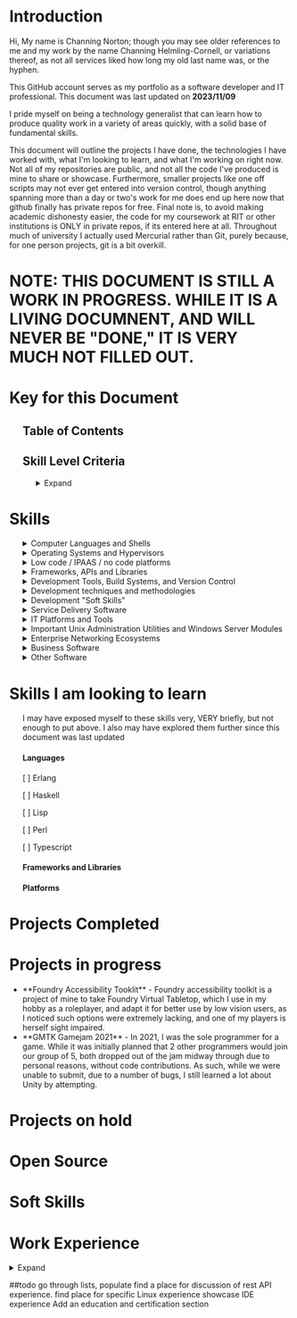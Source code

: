 # Introduction
Hi, My name is Channing Norton; though you may see older references to me and my work by the name Channing Helmling-Cornell, or variations thereof, as not all services liked how long my old last name was, or the hyphen.

This GitHub account serves as my portfolio as a software developer and IT professional. This document was last updated on **2023/11/09**

I pride myself on being a technology generalist that can learn how to produce quality work in a variety of areas quickly, with a solid base of fundamental skills.

This document will outline the projects I have done, the technologies I have worked with, what I'm looking to learn, and what I'm working on right now. Not all of my repositories are public, and not all the code I've produced is mine to share or showcase. Furthermore, smaller projects like one off scripts may not ever get entered into version control, though anything spanning more than a day or two's work for me does end up here now that github finally has private repos for free. Final note is, to avoid making academic dishonesty easier, the code for my coursework at RIT or other institutions is ONLY in private repos, if its entered here at all. Throughout much of university I actually used Mercurial rather than Git, purely because, for one person projects, git is a bit overkill.


# NOTE: THIS DOCUMENT IS STILL A WORK IN PROGRESS. WHILE IT IS A LIVING DOCUMNENT, AND WILL NEVER BE "DONE," IT IS VERY MUCH NOT FILLED OUT.

# Key for this Document
<ul>

## Table of Contents

## Skill Level Criteria
<ul> 
<details><Summary>Expand</summary>

Level<img width=150 /> | Symbol<img width=943 />  | Description and Criteria<img width=650 />
------ | ------- | -------
Exposed | :large_blue_circle: :small_blue_diamond: :small_blue_diamond: :small_blue_diamond: :small_blue_diamond: | Exposed skills are those that I have toyed with briefly, or worked with tangentally on a project. I would not be confident in immediately producing work relying on those skills, but would have a head start on learning them quickly by virtue of the familiarity gained. This is equivalent of 1 to 5 hours of working with the technology, possibly more for particularly large technologies with lots to learn.
Explored | :large_blue_circle: :large_blue_circle: :small_blue_diamond: :small_blue_diamond: :small_blue_diamond: | Explored skills are skills I've worked with briefly, say as a single use on a project. They aren't skills I'd be comfortable say, putting on a resume, but I've certainly worked with the technology in question in a more than insignificant way, I simply haven't gained a high degree of experience or expertise with the skill in question. I know enough to be dangerous, but not necessarily a ton of nuance. This is equivalent to about 5 to 20 hours of work with the technology in question. I've perhaps started a project in it, but not finished it for one reason or another, or I've completed a project that relies on it, but not TOO heavily. I'm confident in my ability to learn this skill ***far*** faster than learning from nothing, but I also feel I need more time with it to truly understand it.
Proficient | :large_blue_circle: :large_blue_circle: :large_blue_circle: :small_blue_diamond: :small_blue_diamond: | Proficient skills are those I've worked with heavily. For most skills, this is at least 20 hours, but larger skills (especially large libraries with lots of classes and large tomes worth of documentation) may require well over 100 hours of work to reach a level of skill that I would consider profiecient. I might not know about every nook and cranny of the technology in question, but I am deeply familiar with the important elements of it, and know where to best find more information. If there's a problem to be solved with this technology, I can get it done, even if it takes a bit of research here and there. I've done at least one project that significantly applys this skill, be it in industry, academia, or personal projects, possibly several.
Highly Proficient | :large_blue_circle: :large_blue_circle: :large_blue_circle: :large_blue_circle: :small_blue_diamond: | Highly proficient skills are those which I have worked in extensively. There is not a single skill that I put this badge on that I have not worked in for at least 200 hours in one form or another. I've worked with this skill in multiple projects, and it is typically going to be a weapon of choice for me for the problems it is good at solving. I know how to use it, I know when to use it, and I know when NOT to use it in favor of the alternatives. I could likely write a rant or three on the flaws present in this technology. I've not used every corner of it extensively, but I know where they all are. If given a problem that this technology can solve, I will know what tools it provides for solving said problem without having to research, but I might need to scan some documentation in order to figure out how to best utilize some of them. The core tools within the technology I've made use of the most I know like the back of my hand. I likely have a version that I'm more familiar with, and my familiarity is suficient that that actualy matters.
Mastered | :large_blue_circle: :large_blue_circle: :large_blue_circle: :large_blue_circle: :large_blue_circle: | Mastered skills are those I consider myself truely complete in. There's always more learning to be done, of course, but either the technology in question is small enough that its possible to truly understand every single feature, configuration, and syntax quirk, or, for larger technologies, this usually implies hundreds and hundreds of hours of work in it, at least, to the point where if there's a type of problem the tool can be used for, I've likely used it that way, and misused it in several others. This is likely a go to tool of some kind for me. I usually keep up to date with the updates to the tool to maintain this level of skill, or list a specific version that I am up to date on. ~~I also consider a tool mastered if my wife reports me talking in my sleep about it on more than one occasion.~~

</details>
</ul>
</ul>

# Skills

<ul>

<details><summary>Computer Languages and Shells</summary>

##### Note that I've divided languages into categories by their use. You may find languages that are not exclusively or primarily used for the development of desktop applications in other sections below.
<ul>
<details><summary>Higher level programming languages</summary>

  Language<img width=150 /> | Proficiency<img width=290 /> | Notes<img width=650 />
------ | -------------- | ----------------
C | :large_blue_circle: :large_blue_circle: :large_blue_circle: :large_blue_circle: :large_blue_circle: | C is my goto language for anything that it makes sense for. Most of my experience is using the GCC compiler configured for C99. I love the speed, power, flexibility and control C offers. I recognize that it certainly falls off in programmer efficiency for large scale applications, so for anything that doesn't need the level of control that's going to be a large codebase, I typically default to C#
C# | :large_blue_circle: :large_blue_circle: :large_blue_circle: :large_blue_circle: :small_blue_diamond: | C# is a beautiful language. It's everything I love about java, with 90 ish percent of the flaws of java fixed, and some nice, new features. While I may have learned Java first, C# feels like the language it was trying to be. While I have a bit less experience in it, it is my go to tool.
C++ | :large_blue_circle: :large_blue_circle: :small_blue_diamond: :small_blue_diamond: :small_blue_diamond: | My experience in C++ is limited, and a lot of my knowledge comes from the similarities with C, rather than C++ specifically. I've had a few small dabblings with it, but nothing to write home about.
Java | :large_blue_circle: :large_blue_circle: :large_blue_circle: :large_blue_circle: :large_blue_circle: | Of any language, Java is the one I am most experienced in, by far. The only thing that begins to rival it in that respect is C. My familiarity is with Java 8 and before primarily. It's a solid language, but the JRE has... issues, and working in it feels antiquated to me compared to other, newer languages that fill a similar niche. There's just too much redundant code to be written, and I feel like my life is nothing but getters and setters.
JavaScript | :large_blue_circle: :large_blue_circle: :small_blue_diamond: :small_blue_diamond: :small_blue_diamond: | Not a fan of Javascript. I can hack it, but I avoid it at all costs. Typescript looks like a solution to my hatred of it, but I've not looked into it. I'm looking to expand both my proficiency and tolerance of Javascript with my "Foundry Accessibility Toolkit" project, featured further below on this page.
Python | :large_blue_circle: :large_blue_circle: :large_blue_circle: :large_blue_circle: :large_blue_circle: | I primarily use python for scripting, OS automation, and data processing. More recently, I've built some tools based around Rest APIs in Python, along with a few GUIs using tkinter.
Prolog | :large_blue_circle: :small_blue_diamond: :small_blue_diamond: :small_blue_diamond: :small_blue_diamond: | Very limited experience in Prolog. Specifically SWI-Prolog. I have a lot to learn from it as a language, and want to get back to it.
PHP | :large_blue_circle: :large_blue_circle: :small_blue_diamond: :small_blue_diamond: :small_blue_diamond: | I picked up PHP as part of my work with the University of Rochester. I was replacing a developer who worked primarily in PHP, we were, at the same time, replacing many of the systems he worked on. As a result, I had to familiarize myself with existing codebases, but the amount of new code I wrote was limited to band-aids and tweaks while we worked to sunset the associated systems. Therefore, I've read quite a bit of PHP, but written only a little.
Ruby | :large_blue_circle: :large_blue_circle: :large_blue_circle: :small_blue_diamond: :small_blue_diamond: | I've worked with Ruby in particular for development of plugins for ArchivesSpace, a tool based on the Rack web framework. While my total time in Ruby is limited, I've had to dive deep into its internals to diagnose a few highly specific issues related to that project.
Rust | :large_blue_circle: :small_blue_diamond: :small_blue_diamond: :small_blue_diamond: :small_blue_diamond: | Rust looks like a GREAT system implementation language, and generally solid for close to metal programming. All the control of C, all the comfort of a modern language. I want to learn rust on my next project that needs that level of control, I've just not run into a use case for it at this point, as I don't really do that kind of work these days. I would love the opportunity though.
Scala | :large_blue_circle: :small_blue_diamond: :small_blue_diamond: :small_blue_diamond: :small_blue_diamond: | Scala. I like Scala. While I've devoted myself over the next few projects to mastering C#, Scala is 100% my next language of that ilk to learn. Since mid level OO languages are my sweet spot, I anticipate exploring more with it soon.
Smalltalk | :large_blue_circle: :small_blue_diamond: :small_blue_diamond: :small_blue_diamond: :small_blue_diamond: | I worked with smalltalk a little bit in university. It taught me a lot about solid OO programming. While its age shows, it's purity appealed to me, and I'd like to work in it more
SQL | :large_blue_circle: :large_blue_circle: :large_blue_circle: :small_blue_diamond: :small_blue_diamond: | H2 dialect, but it's SQL, to say its easy to switch between is an understatement.
VBA | :large_blue_circle: :large_blue_circle: :small_blue_diamond: :small_blue_diamond: :small_blue_diamond: | This goes without saying, but VBA is an abomination. There are, however, some things that probobly should not be done in excel, that if you want to do in a spreadsheet, VBA is your only option. As such, I've worked a little in VBA. 
</details>

<details><Summary>Shells, Scripting languages, and OS automation systems</summary>

Tehcnology <img width=150 /> | Proficiency<img width=290 /> | Notes<img width=650 />
----- | ----- | ------
AutoHotkey | :large_blue_circle: :large_blue_circle: :large_blue_circle: :large_blue_circle: :small_blue_diamond: |  I love autohotkey as a means of expanding what I can get done on Windows, and addressing some of the shortfalls in customization and functionality of the OS. I haven't gotten too crazy with it, but I have worked with the MS office library for AHK to automate some functions in Outlook, such as the creation of rules.
Bash | :large_blue_circle: :large_blue_circle: :large_blue_circle: :large_blue_circle: :small_blue_diamond: | If I could have one shell, bash would be it. Most of my bash experience comes from living on Arch linux for several years, and my current position as a software support specialist for software that runs on CentOS 7. While for most automation tasks I'm more likely to open up python for bash, for quick and dirty text manipulation, bash is very usable.
CMD | :large_blue_circle: :large_blue_circle: :large_blue_circle: :large_blue_circle: :large_blue_circle: | As a Windows admin first and foremost for larger environments, CMD is my bread and butter. While powershell is nice, for most maintence tasks, CMD is just... easier, with less picky syntax, even if it is living in the past a little bit. Its often also just easier to get a CMD shell in half functioning windows environment, so I don't consider the proficiency a waste.
Powershell | :large_blue_circle: :large_blue_circle: :large_blue_circle: :small_blue_diamond: :small_blue_diamond: | Powershell is a skillset that I've picked up bits and pieces of. It's a powerful tool, but there's a LOT there. I've used it primarily for writing scripts to automate active directory bulk operations. I've looked a little bit at Powershell's integration with the .Net ecosystem, and, while it looks very powerful, that's a rabbit hole of learning I have not yet had time to go down. I love working in powershell, I just have a preference for CMD due to years of comfort in it.
WMIC | :large_blue_circle: :small_blue_diamond: :small_blue_diamond: :small_blue_diamond: :small_blue_diamond:  | I've explored WMIC/WMI briefly as a solution to the specific technical problem of uninstalling certain programs via Connectwise Control's "Backstage" environment, with the goal being to perform these operations without end user interruption when scripting out an install was not possible due to limitations by the installer package. While I know it's primarily used as a Powershell utility, I actually have primarily interacted with WMIC via CMD. I recognize that there's a LOT more the tool can do than forcing program installations, I've just not run into cases where I've needed it.
Zshell | :large_blue_circle: :large_blue_circle: :small_blue_diamond: :small_blue_diamond: :small_blue_diamond:  | I'm capable in zsh, and, if it were sufficiently popular as an embedded alternative to bash, I could see myself loving it more. As is, it's niche, but nice, I guess. I wouldn't say that, beyond the customization and color features that I've explored much of the areas it has a leg up on bash all that much. From what I've seen, it looks nice
</details>
<details><summary>Markup, Notation, and Text Processing Languages</summary>

###### Obviously, with a good portion of these languages/ filetypes, there's not a TON to them. As such, the hourly specifications in the "Skill levels" portion doesn't *really* apply. The proficiency level relates to the amount I've worked with files in the format, and my overall level of comfort with the syntax. There's a lot more to RegEx than YAML, for instance, so more work for RegEx to reach a similar level of comprehension.

Tehcnology <img width=150 /> | Proficiency<img width=290 /> | Notes<img width=650 />
----- | ----- | ------
CSS | :large_blue_circle: :large_blue_circle: :small_blue_diamond: :small_blue_diamond: :small_blue_diamond: | I've worked a little with CSS. I'm very much a backend guy; my visual design skills are lacking, so I don't have a ton of need for CSS. That being said, I've made a few websites here and there, and have picked up some knowledge in CSS as a result. This is also an area wherein my knowledge is actively expanding as I coordinate more and more closely with my frontend team.
HTML5 | :large_blue_circle: :large_blue_circle: :small_blue_diamond: :small_blue_diamond: :small_blue_diamond: | See the above. Typically, if I'm making a website, its a utilitarian thing, so I can stick with HTML5 as a relatively pure platform, hence my additional experience with it.
JSON | :large_blue_circle: :large_blue_circle: :large_blue_circle: :small_blue_diamond: :small_blue_diamond: | I've used JSON files as a means of storage and serialization for a number of smaller projects. I'm familiar with the format and writing parsers for it.
Markdown | :large_blue_circle: :large_blue_circle: :large_blue_circle: :large_blue_circle: :large_blue_circle: | See: This document. I feel like it's at least REASONABLY nice at time of writing.
Regular Expressions | :large_blue_circle: :large_blue_circle: :large_blue_circle: :large_blue_circle: :small_blue_diamond: | While I won't claim to have the entire language of RegEx memorized, I do have the basics sufficient for most searches down without reference, and I can construct an expression to check what I need to quickly. I've used it frequently as a tool for data sanitization and to clean up files full of messy data that I want to process. I'm most familiar with Java's scanner dialect of Regex, followed closely by the Perl implementation.
XML | :large_blue_circle: :large_blue_circle: :large_blue_circle: :large_blue_circle: :large_blue_circle: | It's XML. It's not fancy. I've written a few parsers here and there, but not used it extensively, But it's also human readable.
XSLT |  :large_blue_circle: :large_blue_circle: :small_blue_diamond: :small_blue_diamond: :small_blue_diamond:  | Gross. I don't Like XSLT, but I've worked with it, a little bit at least. I'm sure I'll hate it less if I am ever unfortunate enough to get more practice.
YAML | :large_blue_circle: :large_blue_circle: :large_blue_circle: :large_blue_circle: :large_blue_circle: | Everyone's favorite XML/JSON alternative, I've used a LOT of YAML over the years. I've written parsers, configured systems that consisted of hundreds of YAML files for configuration, and generally gotten down and dirty. It ain't a markup language, but it's my favorite markup language. That said, despite my familiarity with it, if I'm doing a new project, I'll do XML or JSON, because that's the direction the industry is going.

</details>

<details><summary>Assembly Languages and ISAs</summary>

Tehcnology <img width=150 /> | Proficiency<img width=290 /> | Notes<img width=650 />
----- | ----- | ------
MIPS | :large_blue_circle: :large_blue_circle: :large_blue_circle: :large_blue_circle: :small_blue_diamond: | I've worked as extensively in MIPS as one can bearing in mind that hardware implementations of the ISA are few and far between. I'm not an expert on any particular implementation, but I've written software in it, and tutored in it.
Arm Cortex M0+ | :large_blue_circle: :small_blue_diamond: :small_blue_diamond: :small_blue_diamond: :small_blue_diamond: | My exposure to the Arm Cortex M0+ ISA is limited, but more than nothing. I mostly used it for a course in college to a limited capacity.
PowerPC 1.10 | :large_blue_circle: :small_blue_diamond: :small_blue_diamond: :small_blue_diamond: :small_blue_diamond: | My Power PC knowledge comes from attempted submissions to the Dolphin GameCube Emulator project. As such, my knowledge is limited to early 2000s versions of the ISA, and are VERY limited in use case.
</details>

<details><summary>Hardware Description Languages</summary>

###### I originally was exposed to Hardware Description Languages in college. While I picked up VHDL fairly well, I did not pursue things further as computer engineering simply was not my cup of tea. I do not anticipate pursuing VHDL further, though, if I had to work on projects using HDLs to a limited capacity, I would be comfortable. I have neither the experience, nor the skillset to design hardware or FPGAs. I can read and understand the work of others, however.

Tehcnology <img width=150 /> | Proficiency<img width=290 /> | Notes<img width=650 />
----- | ----- | ------
VHDL | :large_blue_circle: :large_blue_circle: :small_blue_diamond: :small_blue_diamond: :small_blue_diamond: | VHDL is my greatest enemy, and the main reason I looked to move higher in the abstraction stack than computer engineering. I hear Verilog is better. Personally, I think that assembly is a much better option. Leave the circuits to the electrical engineers.
</details>
</ul>
</details>

<details><summary>Operating Systems and Hypervisors</summary>

##### As a whole, for the desktop, I typically prefer Windows for most purposes, but for software development, I typically prefer Linux OSes for the flexibility of other window managers and customization options. For server uses, I opt for the correct tool for the job. For small and medium businesses, that is usually windows, but for anything performance intensive, or for larger networks, Linux servers are the way to go.

##### Notably, different skews of operating systems such as the different Linux distros, or Windows editions have an immense similarity. As such, I've used the skill ratings to reference experience with that particular skew exclusively. If I have extensive experience with similar OSes, I likely know my way around others that have lower listed experience levels quite well purely by utilizing all of the commonalities between versions.
<ul>

<details><summary>Desktop Operating Systems by Vendor and Version</summary>  

Refers to proficiency BOTH with using the OSes personally, and supporting users using the OS in small to medium business settings (defined here as having a fileserver, directory server, cloud or onprem email, DNS and print server may or may not be present, with fairly homogenous enviornments of OSes, save Mac, for which I assume windows servers.)

OS<img width=150 /> | Proficiency<img width=290 /> | Notes<img width=650 />
------ | ------- | -------
Windows XP | :large_blue_circle: :large_blue_circle: :large_blue_circle: :large_blue_circle: :small_blue_diamond: | I've supported XP in critical legacy applications, as well as, in my limited pentesting experience, worked to exploit XP a few times. It's not my favorite windows OS, but I still miss elements of it to this day. 
Windows Vista | :large_blue_circle: :large_blue_circle: :large_blue_circle: :large_blue_circle: :large_blue_circle: | Okay, but does this actually MATTER to anyone. Vista is where I really started digging in depth into Windows. It has a special place in my heart, even if it's not popular.
Windows 7 | :large_blue_circle: :large_blue_circle: :large_blue_circle: :large_blue_circle: :large_blue_circle: | 7 remains my favorite OS for management and general day to day use. I don't use it or deploy it anymore, of course, but I do wish there was a 7ish skin of windows 10 that brought back some options that got removed, some registry settings that got changed, and killed off windows 10 settings in favor of control panel. It has its quirks, and I know as many of them as one perosn reasonably can.
Windows 8 | :large_blue_circle: :large_blue_circle: :large_blue_circle: :small_blue_diamond: :small_blue_diamond: | See notes for vista. Does anyone care about 8? It has no special place for me, other than perhaps the trash can. I know how to work with it, though. A lot of my proficiency comes from server 2012 crossover. 
Windows 10 | :large_blue_circle: :large_blue_circle: :large_blue_circle: :large_blue_circle: :large_blue_circle: | It's 10. Everyone's on it, and has been for years. I've supported it for years. I still don't like certain aspects, but I know how to live with it. Overall, 10 is the most stable windows yet, which is a very good thing, even if it does take a lot of control away from admins. 
Windows 11 | :large_blue_circle: :large_blue_circle: :large_blue_circle: :small_blue_diamond: :small_blue_diamond: | I've built several windows 11 virtual machines to confirm compatibility where needed in my job, as well as trialed it for larger scale rollout in the PC Solutions customerbase. My personal take on it is that the changes vs 10 are largely iterative in nature, but the system appears to be easier to manage than 10 in a few subtle ways. The continued effort to consolidate configuration information to the unified "settings" panel is much appreciated.
Linux (Arch) | :large_blue_circle: :large_blue_circle: :large_blue_circle: :large_blue_circle: :small_blue_diamond: | I fulltimed arch for several years, which was a learning process, to say the least. I'd never run Arch as anything but a hobby; that said, it makes the control freak in me _very_ happy
Linux (Debian) | :large_blue_circle: :large_blue_circle: :small_blue_diamond: :small_blue_diamond: :small_blue_diamond: | I've worked with Debian, mostly on the desktop. While I like the package management system more than the Redhat side of the house, overall, it's far from my favorite distro. It's rock solid, though, so I don't mind using it too much.
Linux (Fedora) | :large_blue_circle: :large_blue_circle: :small_blue_diamond: :small_blue_diamond: :small_blue_diamond: | Fedora (or OpenSuse) is likely to become my goto desktop linux distribution over the next few years. I may not be the biggest fan of Gnome, but I dislike it less than the other desktop environments that come by default on the major distros. RPM isn't my favorite package system, but that's largely unimportant at this point, and I'm very familiar with Yum. Fedora just... works in a way that most other distros don't.
Linux (Mint) | :large_blue_circle: :large_blue_circle: :small_blue_diamond: :small_blue_diamond: :small_blue_diamond: | I've used Mint to teach people needing to know Linux basics to serve as a transition into Linux for Windows users. It is effective in that role, but I feel that it handicaps most of the good of Linux in terms of customizability for ease of use. I wouldn't run it long term for anything, as I'd either put a more flexible distro in place, or use windows, depending on use case.
Linux (OpenSuse) | :large_blue_circle: :large_blue_circle: :small_blue_diamond: :small_blue_diamond: :small_blue_diamond: | I like OpenSuse a _LOT_. Having a central "Control Panel" for system configuration addresses one of the most important usability pitfalls of Linux, in my opinion. Package management is a bigger pain on OpenSuse, due to the incompatible RPM format, and Suse being a smaller distro. If it were more compatible with either of the two major families, I'd like it even more. I've also run into serious performance concerns on some hardware that I haven't for other distros, but that was also running the Tumbleweed variant, so I don't fault OpenSuse for it. If I could pick one distribution for further development and deployment by the Linux community, it would be OpenSuse. I fulltimed Tumbleweed on the desktop for about 2 months.
Linux (Ubuntu) | :large_blue_circle: :large_blue_circle: :large_blue_circle: :small_blue_diamond: :small_blue_diamond: | Ubuntu is... Ubuntu. It's stuck between being a serious, powerful distro, and being a transitional, beginner distro. It serves the role of "Powerful, but with setbelts" quite well. I full timed it for about 6 months, before switching to OpenSuse after trying to entirely replace both Xorg and the Desktop Environment with Wayland and i3 broke a lot of Ubuntu's internals. The Deb package system is easily the best within the Linux ecosystem, however, and I feel that Ubuntu's implementation is fantastic. Ubuntu is a VERY solid tool for the right uses.
MacOS (Versions < 10.7) | :large_blue_circle: :large_blue_circle: :small_blue_diamond: :small_blue_diamond: :small_blue_diamond: | Prior to OSX Lion, I was using OSX as a user to a relatively high degreee, and did some basic administration work as well. I am extremely rusty, but the underlying knowledge and principles are still there.
MacOS (Versions 10.7 - 10.13) | :large_blue_circle: :large_blue_circle: :large_blue_circle: :small_blue_diamond: :small_blue_diamond: | During the Lion to High Sierra era, I was doing more in depth administration work on Macs, but using them far less as a user. Most Macs I supported were in Microsoft dominated environments, with onprem active directory, and no Mac device management software like JAMF. As such, I am well enough versed in the idiosyncrasies of such environments. 
MacOS (Versions > 10.13) | :large_blue_circle: :large_blue_circle: :small_blue_diamond: :small_blue_diamond: :small_blue_diamond: | After High Sierra, I know that Macs fundamentally changed, and the number I had to support, and therefore my frequency of interaction declined dramatically. As such, I am not especially confident in being able to support the modern Mac ecosystem in large numbers. My proficiency is such that supporting individual Macs is well within my abilities, but supporting a primarily Apple Centric fleet would require more experience on my part before being comfortable.
</details>


<details><summary>Server Operating Systems by Vendor and Version</summary>  

OS<img width=150 /> | Proficiency<img width=290 /> | Notes<img width=650 />
------ | ------- | -------
Windows Server 2008 and before | :large_blue_circle: :large_blue_circle: :small_blue_diamond: :small_blue_diamond: :small_blue_diamond: | Server 2008 was my introduction to Windows Server. While I've worked on earlier, the latest and greatest when I started was 2008. There's really not much to say here. It's Windows Server, It's Vista based. I love Vista, but 2012/7 came out right after I started working on servers, and I didn't have a position with legacy deployments at that point, so as soon as I cut my teeth, I stopped really seeing it.
Windows Server 2012 | :large_blue_circle: :large_blue_circle: :large_blue_circle: :small_blue_diamond: :small_blue_diamond: | I love Windows 7. I therefore loved Server 2012. I haven't seen it in prod in a long time. The industry kinda got stuck between the servers still running 2003, and the servers that could be reliably updated that moved to 2016 and 2019. When I see it, I don't think of it as any different than the other modern Windows Servers, other than the tweaks to AD since then, like the AD trash can. So far, this approach has not failed  me.
Windows Server 2016 | :large_blue_circle: :large_blue_circle: :large_blue_circle: :large_blue_circle: :large_blue_circle: | When I went from working with servers occasionally to working extensively, Server 2016 was the latest Windows Server. At the time, I was in school, and worked extensively with server 2016 VMs, understanding the underpinnings of modern IT, and Cybersecurity. From there, I moved to the managed services space, which had me supporting hundreds of Server 2016 deployments with a variety of configs, workflows, hardware, needs, and so much more. I have an intimate understanding of Server 2016 that can only come from installing it hundreds of times, and troubleshooting issues with deployments I was not familiar with for years.
Windows Server 2019 | :large_blue_circle: :large_blue_circle: :large_blue_circle: :large_blue_circle: :large_blue_circle: | When 2019 began to replace server 2016, I was still in managed services. At this point, IT was my vocation, so, similar to the Windows 7 and 8 replacement by Windows 10, the knowledge transfer occurred through active use. I love 2019 far more than 2016 for its sensible UI and improvements to tools like Powershell and Task manager. While a part of me still longs for 7 on the desktop, there is no such misgivings for Windows Server.
Windows Server 2022 | :large_blue_circle: :large_blue_circle: :large_blue_circle: :large_blue_circle: :small_blue_diamond: | I've got limited experience with 2022. From what I've seen, it's more of the same for Windows server. That said, my experience is limited. I am not intimately familiar with the new changes. It's also been out less than 7 months at time of writing, so.....
Linux (RHEL/CentOS/Rocky) | :large_blue_circle: :large_blue_circle: :large_blue_circle: :large_blue_circle: :large_blue_circle: | My former position at Rochester Software Associates had me as part of a team supporting software running on RHEL and CentOS 7, across hundreds of deployments, both in public clouds, and on hypervisors running on local hardware (Note: RSA does not manage any of the hardware, and my department was not generally involved in the management of the public cloud side of things). I am therefore very familiar with these OSes, especially CentOS. I use Rocky in my personal work when I need a RHEL based OS at this point. 
Linux (Ubuntu) | :large_blue_circle: :large_blue_circle: :large_blue_circle: :large_blue_circle: :large_blue_circle: | I have years of experience working with Ubuntu in desktop and server contexts going from version 11.04 onwards to modern versions. In my role at the University of Rochester, I am partially responsible for the maintenance of 74 Ubuntu servers with various applications installed on them. This responsibility is split with a dedicated sysadmin and another department, so I don't do EVERYTHING, but I have quite a bit of visibility.
Linux (Debian) | :large_blue_circle: :small_blue_diamond: :small_blue_diamond: :small_blue_diamond: :small_blue_diamond: | I've used Debian sparingly as a Server OS. That said, I've worked with its package management a little bit. The foundation is there for quick learning. Considering my extensive Linux experience, building more familiarity with Debian will be quick.
Linux (OpenSuse) | :large_blue_circle: :large_blue_circle: :small_blue_diamond: :small_blue_diamond: :small_blue_diamond: | I want to like SuSE on server. I love it on the desktop, in theory. Software support is a pain, but it is VERY nice. I wish I had more experience here.

</details>



<details><summary>Hypervisors</summary>

Hypervisor<img width=150 /> | Proficiency<img width=290 /> | Notes<img width=650 />
------ | ----- | ------
Hyper-V | :large_blue_circle: :large_blue_circle: :large_blue_circle: :large_blue_circle: :small_blue_diamond: | I've run several small deployments on Hyper-V, and supported quite a few others. I fundamentally find it to be good at what it does; a great, packaged answer for minor virtualization needs in windows environments, that lacks the features of the larger hypervisors, but is not in a market position to need them either, as it's not TRYING to be the engine behind an entire datacenter.
VirtualBox | :large_blue_circle: :large_blue_circle: :large_blue_circle: :large_blue_circle: :large_blue_circle: | Virtualbox is a good piece of software for what it does. Like hyper-V, it's limited, but strong in its limitations. For lab work as opposed to full deployments, it's fantastic. I wouldn't use it for anything else, though, even with a firm understanding of basically all its features.
VMWare VSphere/ESXI | :large_blue_circle: :large_blue_circle: :small_blue_diamond: :small_blue_diamond: :small_blue_diamond: | I've not created new deployments with VMWare, but I have maintained smaller deployments (~20 VMs or fewer). Fundamentally, the licensing cost of VMWare is hard to justify vs the Xen ecosystem, as there is feature parity, though the ease of finding talent familiar is a factor.
VMWare Workstation | :large_blue_circle: :large_blue_circle: :large_blue_circle: :small_blue_diamond: :small_blue_diamond: | I've used VMWare workstation as a lab hypervisor pretty extensively. I like it quite a bit more than Virtualbox, but also find it hard to justify the cost vs free software, seeing as it is for a lab environment, unless, of course, one's prod is VMware as well.
XCP-ng / Xen | :large_blue_circle: :large_blue_circle: :large_blue_circle: :large_blue_circle: :large_blue_circle: | I run a production environment of 35 VMs, archiected and deployed from scratch on XCP-ng. I am the only engineer involved in this project, which is used to power my small business, run on a dell poweredge r720. As such, XCP-ng is my hypervisor of choice, as I am most familiar with it in production environments.

</details>



<details><Summary>Niche/Other</summary>

OS<img width=150 /> | Proficiency<img width=290 /> | Notes<img width=650 />
------ | ----- | ------
ChromeOS | :large_blue_circle: :large_blue_circle: :small_blue_diamond: :small_blue_diamond: :small_blue_diamond: | I have managed a deployment of a few dozen Chromebooks given to students and teachers. Overall, I like the OS. What it lacks in remote management tools is made up for by the lack of a need for remote management. It's very easy to train people on, and very hard to screw up by the end user. I would absolutely consider using it again, especially in educational settings, or other places where workloads could be done entirely in SaaS applications.
FreeBSD | :large_blue_circle: :small_blue_diamond: :small_blue_diamond: :small_blue_diamond: :small_blue_diamond: | I spent several weeks, years ago, trying to set up FreeBSD as a firewall and gateway for my home network. In the end, my frustration with FreeBSD resulted in my switching to PFSense for this purpose. That said, I learned quite a bit in my attempt about a variety of subjects. 
OpenBSD | :large_blue_circle: :large_blue_circle: :small_blue_diamond: :small_blue_diamond: :small_blue_diamond: | OpenBSD was my first foray into the the BSD ecosystem, learning from a book of exercises in OpenBSD. With my additional experience in Linux that I have gained over the years, I recently returned to OpenBSD to learn more about the platform, as it seems to have some good, niche uses. I appreciate the depth of its documentation.
PFSense | :large_blue_circle: :large_blue_circle: :large_blue_circle: :small_blue_diamond: :small_blue_diamond: | PFSense is a quality operating system for network devices. Between my own personal explorations with it, my work within networking classes that relied on it, as well as my implementation of it in my home lab, I can certainly get things done in PFSense. That said, I recognize that it is a platform with substantial depth that feels impossible to master without exposure in larger scale environments with more complicated security and network segmentation needs.
QubesOS | :large_blue_circle: :large_blue_circle: :small_blue_diamond: :small_blue_diamond: :small_blue_diamond: | QubesOS is... interesting. I've worked with it a little, and it's piqued my curiousity. Using it invokes the kind of security-paranoia that I would love to have time and mental bandwidth for, while not serving much purpose outside of VERY niche usecases.


</details>
  </ul>

</details>
</details>

<details><summary>Low code / IPAAS / no code platforms</summary>

Platform<img width=150 /> | Proficiency<img width=190 /> | Notes<img width=650 />
------ | ----- | ------
Microsoft Power Apps | :large_blue_circle: :small_blue_diamond: :small_blue_diamond: :small_blue_diamond: :small_blue_diamond: | I have some exposure to PowerApps as a means of bringing data into Power Automate. Beyond that, my experience is fleeting.
Microsoft Power Automate | :large_blue_circle: :large_blue_circle: :small_blue_diamond: :small_blue_diamond: :small_blue_diamond: | I've worked with power automate slightly, in attempting to pull data from Dynamics CRM and process it. I like it quite a bit, and, as I'm already a heavy m365 user, I will likely continue to integrate it where I would otherwise use Zapier.
Zapier | :large_blue_circle: :large_blue_circle: :large_blue_circle: :small_blue_diamond: :small_blue_diamond: | of all the IPAAS platforms, I am personally most experienced with Zapier due to its depth of integrations with the tools and platfors I've needed to work with. Overall, I do prefer Power Automate to Zapier in terms of features and ease of use.
</Details>
<details><summary>Frameworks, APIs and Libraries</summary>

Platform<img width=150 /> | Proficiency<img width=190 /> | Notes<img width=650 />
------ | ----- | ------
CImg | :large_blue_circle: :small_blue_diamond: :small_blue_diamond: :small_blue_diamond: :small_blue_diamond: | I worked briefly on CImg with a student I was tutoring. I learned the basics of the library to assist him with some homework. Overall, my time with it was fleeting, but I'd certainly be willing to come back to it, it was a fairly intuitive library.
CUnit | :large_blue_circle: :large_blue_circle: :small_blue_diamond: :small_blue_diamond: :small_blue_diamond: | My CUnit familiarity comes from its overlap with JUnit. I've looked to integrate it into some of my own projects as well, but I tend to flit from project to project, and haven't had anything stick yet.
.Net Core | :large_blue_circle: :large_blue_circle: :large_blue_circle: :small_blue_diamond: :small_blue_diamond: | If I were building a desktop application in the modern era, I would be building it in C# using .Net core. In fact, one of the projects I started and abandoned, as it was FAR more than I could chew (I knew it at the time, but blazed on anyways), YANTA, is just that.
.Net Framework | :large_blue_circle: :large_blue_circle: :large_blue_circle: :small_blue_diamond: :small_blue_diamond: | Through my experience in Unity, as well as working with YANTA, I've worked in the .Net framework quite a bit. As far as massive utility libraries go, I like it better than Java's assortment of libraries.
Glade | :large_blue_circle: :large_blue_circle: :small_blue_diamond: :small_blue_diamond: :small_blue_diamond: | Glade was the pagebuilder I intended to use for YANTA, as I wanted GTK to be my UI Toolkit. I got it working, then abandoned the project shortly after.
GTK | :large_blue_circle: :small_blue_diamond: :small_blue_diamond: :small_blue_diamond: :small_blue_diamond: | See abovoe. Most of my interaction was with glade iteslf, rather than GTK properly. Overall, YANTA was shaping up to be overengineered for the scope of the project.
H2 | :large_blue_circle: :large_blue_circle: :large_blue_circle: :large_blue_circle: :small_blue_diamond: | H2 was the database drive foisted upon me for a major group project in College. As a result of an absentee group member, I performed most of the work to get said project working, and became intimately familiar with H2 in the process. At time of writing, I am preparing _SOME_ of this code for release, as I want to ensure I do not make academic dishonesty easier for students that come after.
JUnit | :large_blue_circle: :large_blue_circle: :large_blue_circle: :small_blue_diamond: :small_blue_diamond: | RIT's coursework is, for most classes, in java. JUnit is taught as part of the standard curriculum, and its use in all projects of any scale after that point is expected. I usually was not the one on teams who was writing tests, but I still wrote my fair share, and debugged plenty.
Lanterna | :large_blue_circle: :large_blue_circle: :large_blue_circle: :small_blue_diamond: :small_blue_diamond: | For the same project that led to my familiarity with H2, I chose Lanterna as our frontend, as it didn't have to be pretty, it just had to work, and be easy. I appreciated its similarity in structure to JavaFX. I would certainly use lanterna again if I needed to create a UI for something in a CLI environment. If I were creating something without the CLI constraints, though, I'd likely use something else. Its almost as much work as a true native GUI, and doesn't exactly look nice. 
Matplotlib | :large_blue_circle: :small_blue_diamond: :small_blue_diamond: :small_blue_diamond: :small_blue_diamond: | I've used Matplotlib sparingly in undergrad, as well as with a few tutoring students. It's not that it's bad, just that data visualization is far from a focus of mine. For most purposes, I'd prefer excel.
Mono | :large_blue_circle: :large_blue_circle: :small_blue_diamond: :small_blue_diamond: :small_blue_diamond: | While exploring candidates for Yanta, I looked at developing on mono, and dismissed it in favor of DotNetCore. I am also exposed to it when building cross platform projects for Unity.
NumPy | :large_blue_circle: :large_blue_circle: :small_blue_diamond: :small_blue_diamond: :small_blue_diamond: | I've used NumPy quite a bit when tutoring students in introductory python courses. If I had to handle and process more data than Excel can really be useful for, it would undobtedly be my first choice. While I've not used the deeper features of it at all, using it to handle basic analysis is well within my grasp. Most recently, I used NumPy and Pandas to process data for a personal project correlating US income by zip code with a number of metrics attempting to define happieness.
Pandas | :large_blue_circle: :large_blue_circle: :large_blue_circle: :small_blue_diamond: :small_blue_diamond: | My experience with Pandas is near identical to that of NumPy. Typically, I've used the two in conjunction. Primarily, I use Pandas primarily to parse data, and process it in Numpy. 
SciPy | :large_blue_circle: :small_blue_diamond: :small_blue_diamond: :small_blue_diamond: :small_blue_diamond: | I've interacted a little bit with the SciPy section of the Numpy ecosystem. Not very much though. What classes I have worked with have been used primarily for utility functions.
Swing | :large_blue_circle: :large_blue_circle: :large_blue_circle: :large_blue_circle: :small_blue_diamond: | As part of my work at RIT, I worked with Swing on a variety of projects. I've also tutored students in Swing and built small UI elements in it. Overall, while I don't particularly _LIKE_ working in it, I do know it well, and can get stuff done in it.
TinyDB | :large_blue_circle: :small_blue_diamond: :small_blue_diamond: :small_blue_diamond: :small_blue_diamond: | My abandoned (hopefully soon to be resurrected) mediaDB project was built on TinyDB. For small, disposable projects, I like it far more than trying to set up SQLite or another lightweight database.
Unity | :large_blue_circle: :large_blue_circle: :large_blue_circle: :large_blue_circle: :small_blue_diamond: | I have a particular interest in games programming. My tool of choice has been Unity. In the 2021 GMTK game jam, a game for whom I was the sole programmer was entered. The code for this incomplete game will be added to this github eventually. I also participated as a solo developer in the 2023 GMTK Game Jam. I have an active game project under development, with more information to be linked here when it is available.
</details>
<details><summary>Development Tools, Build Systems, and Version Control</summary>

Platform<img width=150 /> | Proficiency<img width=190 /> | Notes<img width=650 />
------ | ----- | ------
Git | :large_blue_circle: :large_blue_circle: :large_blue_circle: :large_blue_circle: :large_blue_circle: | I feel I know just about all there is to know about Git. I've been using it for nearly a decade now.
Mercurial | :large_blue_circle: :large_blue_circle: :small_blue_diamond: :small_blue_diamond: :small_blue_diamond: | I expirimented with Mercurial in college, to see if there were any major benefits in terms of ease of source management vs git for small, 1-5 person projects. There were not. At this point, I'd use git for one man projects over Mercurial. In situations where Git is unsuitable, mercurial COULD be a good tool for a small team, but I'd really question if there is such a situation where source control is needed, git is unsuitable, and Mercurial is. 
Visual Studio | :large_blue_circle: :large_blue_circle: :small_blue_diamond: :small_blue_diamond: :small_blue_diamond: | I have some exposure to the Visual Studio ecosystem by virtue of being a programmer in the modern era. That said, while I've expirmented with VSCode as an alternative to other tools for a bit here and there, I will still make a JetBrains tool work if at all possible.
JetBrains IDEs | :large_blue_circle: :large_blue_circle: :large_blue_circle: :large_blue_circle: :large_blue_circle:  | Since 2015 my goto toolkit for any programming project I can use them for has been Jetbrains' suite of IDEs; I know how to use just about all of their options to greatest effect in the languages I am familiar with, and have even expirimented briefly with plugin development. I love them, and will likely continue using them until the end of time. I've worked with these tools in Visual Studio centric environments, and am very familiar with converting project configurations between the two ecosystems.
Docker | :large_blue_circle: :large_blue_circle: :small_blue_diamond: :small_blue_diamond: :small_blue_diamond: | I have some exposure to Docker through my work at the University of Rochester, specifically on our internal development for ArchivesSpace, which requires Docker to be built for further development. Getting this particular project building in docker was quite the pain, as a result, I learned a ton about the system, that said, my exposure comes primarily from this limited use case.
</details>

<details><summary>Development techniques and methodologies</summary>

Methodology<img width=150 /> | Proficiency<img width=190 /> | Notes<img width=650 />
------ | ----- | ------
Test Driven Development | :large_blue_circle: :large_blue_circle: :small_blue_diamond: :small_blue_diamond: :small_blue_diamond: | I was trained in Test Driven Development when I was taught to program at RIT, but have struggled to implement the ideas in practice. That said, I've begun taking active efforts to reemphasize better testing in my code.
Agile | :large_blue_circle: :large_blue_circle: :large_blue_circle: :small_blue_diamond: :small_blue_diamond: |
Scrum | :large_blue_circle: :large_blue_circle: :large_blue_circle: :large_blue_circle: :small_blue_diamond: |
Waterfall | :large_blue_circle: :large_blue_circle: :large_blue_circle: :small_blue_diamond: :small_blue_diamond: |
</details>

<details><summary>Development "Soft Skills"</summary>

Platform<img width=150 /> | Proficiency<img width=190 /> | Notes<img width=650 />
------ | ----- | ------
</details>
<details><summary>Service Delivery Software</summary>

Platform<img width=150 /> | Proficiency<img width=190 /> | Notes<img width=650 />
------ | ----- | ------
Connectwise Platforms | :large_blue_circle: :large_blue_circle: :large_blue_circle: :large_blue_circle: :large_blue_circle: |
Kaseya Platforms | :large_blue_circle: :large_blue_circle: :large_blue_circle: :large_blue_circle: :large_blue_circle: |
Atlassian Suite | :large_blue_circle: :large_blue_circle: :large_blue_circle: :large_blue_circle: :small_blue_diamond: |
Microsoft Dynamics 365 | :large_blue_circle: :large_blue_circle: :small_blue_diamond: :small_blue_diamond: :small_blue_diamond: |

</details>
<details><summary>IT Platforms and Tools</summary>

Platform<img width=150 /> | Proficiency<img width=190 /> | Notes<img width=650 />
------ | ----- | ------
Domotz | :large_blue_circle: :large_blue_circle: :large_blue_circle: :large_blue_circle: :large_blue_circle: |
WireShark | :large_blue_circle: :large_blue_circle: :large_blue_circle: :large_blue_circle: :small_blue_diamond: |

</details>

<details><summary>Important Unix Administration Utilities and Windows Server Modules</summary>

Platform<img width=150 /> | Proficiency<img width=190 /> | Notes<img width=650 />
------ | ----- | ------
</details>

<details><summary>Enterprise Networking Ecosystems</summary>

Platform<img width=150 /> | Proficiency<img width=190 /> | Notes<img width=650 />
------ | ----- | ------
SonicWall | :large_blue_circle: :large_blue_circle: :large_blue_circle: :large_blue_circle: :small_blue_diamond: |
FortiNet | :large_blue_circle: :large_blue_circle: :large_blue_circle: :large_blue_circle: :large_blue_circle: |
Cisco | :large_blue_circle: :large_blue_circle: :large_blue_circle: :large_blue_circle: :small_blue_diamond: |
WatchGuard | :large_blue_circle: :large_blue_circle: :small_blue_diamond: :small_blue_diamond: :small_blue_diamond: |
</details>

<details><summary>Business Software</summary>

Platform<img width=150 /> | Proficiency<img width=190 /> | Notes<img width=650 />
------ | ----- | ------
Microsoft 365 Administration | | 
Microsoft Office Suite | | 
Asana | |
Trello | :large_blue_circle: :large_blue_circle: :large_blue_circle: :large_blue_circle: :large_blue_circle: | Trello is one of my core organizational tools. I use it constantly, and would not survive without it or a similar tool. As such, I'm intimately familiar. Of course, there's also not a lot to Trello...
</details>

<details><summary>Other Software</summary>

Platform<img width=150 /> | Proficiency<img width=190 /> | Notes<img width=650 />
------ | ----- | ------
ArchivesSpace | :large_blue_circle: :large_blue_circle: :large_blue_circle: :large_blue_circle: :large_blue_circle: |
Omeka Classic | :large_blue_circle: :large_blue_circle: :large_blue_circle: :small_blue_diamond: :small_blue_diamond: |
Omeka S | :large_blue_circle: :large_blue_circle: :large_blue_circle: :large_blue_circle: :small_blue_diamond: |
WebCRD | :large_blue_circle: :large_blue_circle: :large_blue_circle: :large_blue_circle: :large_blue_circle: | WebCRD is a platform for Web2Print implementation and commercial printshop management. A prior position of mine was to serve as vendor support for WebCRD. As such, I am proficient in it to the greatest degree that would ever be necessary for other roles. I served as a line of communication between development and our customers in identifying, diagnosing, and resolving issues of all sizes and natures.
</details>
</ul>

# Skills I am looking to learn
<ul>
I may have exposed myself to these skills very, VERY briefly, but not enough to put above. I also may have explored them further since this document was last updated

#### Languages

[ ] Erlang

[ ] Haskell

[ ] Lisp

[ ] Perl

[ ] Typescript


#### Frameworks and Libraries
#### Platforms
</ul>

# Projects Completed

<ul>
</ul>

# Projects in progress

<ul>
<li>**Foundry Accessibility Tooklit** - Foundry accessibility toolkit is a project of mine to take Foundry Virtual Tabletop, which I use in my hobby as a roleplayer, and adapt it for better use by low vision users, as I noticed such options were extremely lacking, and one of my players is herself sight impaired.</li>
<li>**GMTK Gamejam 2021** - In 2021, I was the sole programmer for a game. While it was initially planned that 2 other programmers would join our group of 5, both dropped out of the jam midway through due to personal reasons, without code contributions. As such, while we were unable to submit, due to a number of bugs, I still learned a lot about Unity by attempting.</li>
</ul>

# Projects on hold

<ul></ul>

# Open Source

<ul></ul>

# Soft Skills

<ul></ul>

# Work Experience
<details><summary>Expand</summary>
As a note, the tenure of some of these positions overlap. That is intended. Near the end of my tenure, I had automated Cornerstone Bread to require infrequent attention, and moved to a consultancy basis with them while I continued with my education. 
PC Solutions became part time when I picked up Rochester Software Associates, and Tutoring has always been part time. I like to maintain multiple streams of income for stability reasons.

Company<img width=190 /> | Position<img width=120 /> | Tenure<img width=120> | Duties<img width=650 /> 
------ | ----- | ------ | ------
Cornerstone Bread | IT Manager |  | 
Capstone Information Technologies |  |  | 
PC Solutions IT Consulting |  |  | 
Rochester Software Associates |  |  | 
University of Rochester - River Campus Libraries  |  |  | 
Technology Tutor (Independent, worked primarily with Wyzant and Varsity Tutors for billing and student matching) |  |  | 
</details>

##todo
go through lists, populate
find a place for discussion of rest API experience.
find place for specific Linux experience
showcase IDE experience 
Add an education and certification section
